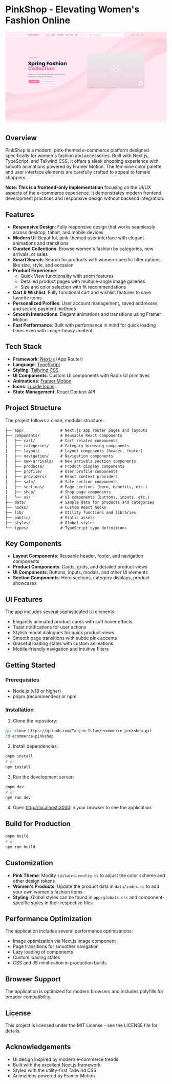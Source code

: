 # PinkShop - Elevating Women's Fashion Online

![PinkShop Screenshot](./public/ss.jpg)

## Overview

PinkShop is a modern, pink-themed e-commerce platform designed specifically for women's fashion and accessories. Built with Next.js, TypeScript, and Tailwind CSS, it offers a sleek shopping experience with smooth animations powered by Framer Motion. The feminine color palette and user interface elements are carefully crafted to appeal to female shoppers.

**Note: This is a frontend-only implementation** focusing on the UI/UX aspects of the e-commerce experience. It demonstrates modern frontend development practices and responsive design without backend integration.

## Features

- **Responsive Design**: Fully responsive design that works seamlessly across desktop, tablet, and mobile devices
- **Modern UI**: Beautiful, pink-themed user interface with elegant animations and transitions
- **Curated Collections**: Browse women's fashion by categories, new arrivals, or sales
- **Smart Search**: Search for products with women-specific filter options like size, style, and occasion
- **Product Experience**:
  - Quick View functionality with zoom features
  - Detailed product pages with multiple-angle image galleries
  - Size and color selection with fit recommendations
- **Cart & Wishlist**: Fully functional cart and wishlist features to save favorite items
- **Personalized Profiles**: User account management, saved addresses, and secure payment methods
- **Smooth Interactions**: Elegant animations and transitions using Framer Motion
- **Fast Performance**: Built with performance in mind for quick loading times even with image-heavy content

## Tech Stack

- **Framework**: [Next.js](https://nextjs.org/) (App Router)
- **Language**: [TypeScript](https://www.typescriptlang.org/)
- **Styling**: [Tailwind CSS](https://tailwindcss.com/)
- **UI Components**: Custom UI components with Radix UI primitives
- **Animations**: [Framer Motion](https://www.framer.com/motion/)
- **Icons**: [Lucide Icons](https://lucide.dev/)
- **State Management**: React Context API

## Project Structure

The project follows a clean, modular structure:

```
├── app/                # Next.js app router pages and layouts
├── components/         # Reusable React components
│   ├── cart/           # Cart related components
│   ├── categories/     # Category browsing components
│   ├── layout/         # Layout components (header, footer)
│   ├── navigation/     # Navigation components
│   ├── new-arrivals/   # New arrivals section components
│   ├── products/       # Product display components
│   ├── profile/        # User profile components
│   ├── providers/      # React context providers
│   ├── sale/           # Sale section components
│   ├── sections/       # Page sections (hero, benefits, etc.)
│   ├── shop/           # Shop page components
│   └── ui/             # UI components (buttons, inputs, etc.)
├── data/               # Sample data for products and categories
├── hooks/              # Custom React hooks
├── lib/                # Utility functions and libraries
├── public/             # Static assets
├── styles/             # Global styles
└── types/              # TypeScript type definitions
```

## Key Components

- **Layout Components**: Reusable header, footer, and navigation components
- **Product Components**: Cards, grids, and detailed product views
- **UI Components**: Buttons, inputs, modals, and other UI elements
- **Section Components**: Hero sections, category displays, product showcases

## UI Features

The app includes several sophisticated UI elements:

- Elegantly animated product cards with soft hover effects
- Toast notifications for user actions
- Stylish modal dialogues for quick product views
- Smooth page transitions with subtle pink accents
- Graceful loading states with custom animations
- Mobile-friendly navigation and intuitive filters

## Getting Started

### Prerequisites

- Node.js (v18 or higher)
- pnpm (recommended) or npm

### Installation

1. Clone the repository:

```bash
git clone https://github.com/Tanjim-Islam/ecommerce-pinkshop.git
cd ecommerce-pinkshop
```

2. Install dependencies:

```bash
pnpm install
# or
npm install
```

3. Run the development server:

```bash
pnpm dev
# or
npm run dev
```

4. Open [http://localhost:3000](http://localhost:3000) in your browser to see the application.

## Build for Production

```bash
pnpm build
# or
npm run build
```

## Customization

- **Pink Theme**: Modify `tailwind.config.ts` to adjust the color scheme and other design tokens
- **Women's Products**: Update the product data in `data/index.ts` to add your own women's fashion items
- **Styling**: Global styles can be found in `app/globals.css` and component-specific styles in their respective files

## Performance Optimization

The application includes several performance optimizations:

- Image optimization via Next.js Image component
- Page transitions for smoother navigation
- Lazy loading of components
- Custom loading states
- CSS and JS minification in production builds

## Browser Support

The application is optimized for modern browsers and includes polyfills for broader compatibility.

## License

This project is licensed under the MIT License - see the LICENSE file for details.

## Acknowledgements

- UI design inspired by modern e-commerce trends
- Built with the excellent Next.js framework
- Styled with the utility-first Tailwind CSS
- Animations powered by Framer Motion
